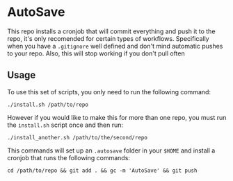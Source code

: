 # AutoSave
This repo installs a cronjob that will commit everything and push it to the repo, it's only recomended for certain types of workflows. Specifically when you have a `.gitignore` well defined and don't mind automatic pushes to your repo. Also, this will stop working if you don't pull often 
## Usage
To use this set of scripts, you only need to run the following command:
```{bash}
./install.sh /path/to/repo
```
However if you would like to make this for more than one repo, you must run the `install.sh` script once and then run:
```{bash}
./install_another.sh /path/to/the/second/repo
```
This commands will set up an `.autosave` folder in your `$HOME` and install a cronjob that runs the following commands:
```{bash}
cd /path/to/repo && git add . && gc -m 'AutoSave' && git push
```
